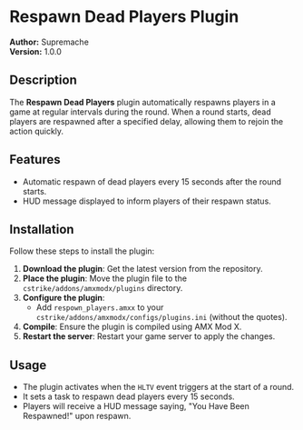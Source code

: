 # Respawn Dead Players Plugin

**Author:** Supremache  
**Version:** 1.0.0  

## Description

The **Respawn Dead Players** plugin automatically respawns players in a game at regular intervals during the round. When a round starts, dead players are respawned after a specified delay, allowing them to rejoin the action quickly.

## Features

- Automatic respawn of dead players every 15 seconds after the round starts.
- HUD message displayed to inform players of their respawn status.

## Installation

Follow these steps to install the plugin:

1. **Download the plugin**: Get the latest version from the repository.
2. **Place the plugin**: Move the plugin file to the `cstrike/addons/amxmodx/plugins` directory.
3. **Configure the plugin**: 
   - Add `respown_players.amxx` to your `cstrike/addons/amxmodx/configs/plugins.ini` (without the quotes).
4. **Compile**: Ensure the plugin is compiled using AMX Mod X.
5. **Restart the server**: Restart your game server to apply the changes.

## Usage

- The plugin activates when the `HLTV` event triggers at the start of a round.
- It sets a task to respawn dead players every 15 seconds.
- Players will receive a HUD message saying, "You Have Been Respawned!" upon respawn.
